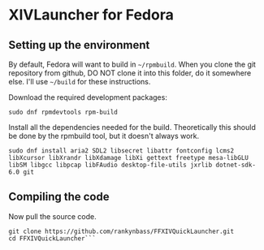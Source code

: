 # XIVLauncher for Fedora

## Setting up the environment

By default, Fedora will want to build in `~/rpmbuild`. When you clone the git repository from github, DO NOT clone it into this folder, do it somewhere else. I'll use `~/build` for these instructions.

Download the required development packages:

```sudo dnf rpmdevtools rpm-build```

Install all the dependencies needed for the build. Theoretically this should be done by the rpmbuild tool, but it doesn't always work.

```sudo dnf install aria2 SDL2 libsecret libattr fontconfig lcms2 libXcursor libXrandr libXdamage libXi gettext freetype mesa-libGLU libSM libgcc libpcap libFAudio desktop-file-utils jxrlib dotnet-sdk-6.0 git```

## Compiling the code

Now pull the source code.

```cd ~/build
git clone https://github.com/rankynbass/FFXIVQuickLauncher.git
cd FFXIVQuickLauncher```








